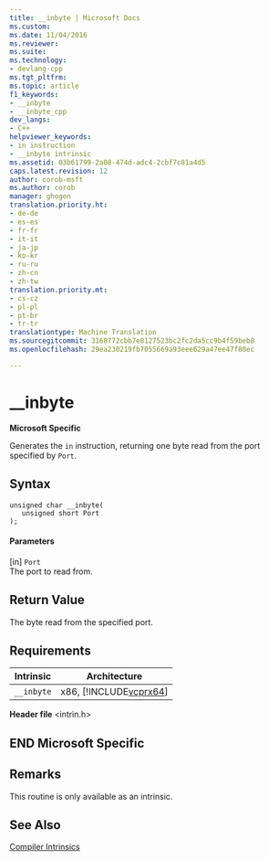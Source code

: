 ```yaml
---
title: __inbyte | Microsoft Docs
ms.custom: 
ms.date: 11/04/2016
ms.reviewer: 
ms.suite: 
ms.technology:
- devlang-cpp
ms.tgt_pltfrm: 
ms.topic: article
f1_keywords:
- __inbyte
- __inbyte_cpp
dev_langs:
- C++
helpviewer_keywords:
- in instruction
- __inbyte intrinsic
ms.assetid: 03b61799-2a08-474d-adc4-2cbf7c81a4d5
caps.latest.revision: 12
author: corob-msft
ms.author: corob
manager: ghogen
translation.priority.ht:
- de-de
- es-es
- fr-fr
- it-it
- ja-jp
- ko-kr
- ru-ru
- zh-cn
- zh-tw
translation.priority.mt:
- cs-cz
- pl-pl
- pt-br
- tr-tr
translationtype: Machine Translation
ms.sourcegitcommit: 3168772cbb7e8127523bc2fc2da5cc9b4f59beb8
ms.openlocfilehash: 29ea230219fb7055669a93eee629a47ee47f80ec

---
```

# __inbyte
**Microsoft Specific**  
  
 Generates the `in` instruction, returning one byte read from the port specified by `Port`.  
  
## Syntax  
  
```  
unsigned char __inbyte(  
   unsigned short Port  
);  
```  
  
#### Parameters  
 [in] `Port`  
 The port to read from.  
  
## Return Value  
 The byte read from the specified port.  
  
## Requirements  
  
|Intrinsic|Architecture|  
|---------------|------------------|  
|`__inbyte`|x86, [!INCLUDE[vcprx64](../assembler/inline/includes/vcprx64_md.md)]|  
  
 **Header file** \<intrin.h>  
  
## END Microsoft Specific  
  
## Remarks  
 This routine is only available as an intrinsic.  
  
## See Also  
 [Compiler Intrinsics](../intrinsics/compiler-intrinsics.md)


<!--HONumber=Jan17_HO1-->


